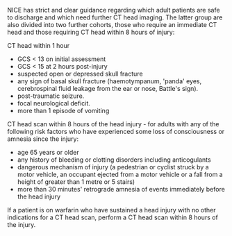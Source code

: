 NICE has strict and clear guidance regarding which adult patients are safe to discharge and which need further CT head imaging. The latter group are also divided into two further cohorts, those who require an immediate CT head and those requiring CT head within 8 hours of injury:  
  
CT head within 1 hour  
* GCS \< 13 on initial assessment
* GCS \< 15 at 2 hours post\-injury
* suspected open or depressed skull fracture
* any sign of basal skull fracture (haemotympanum, 'panda' eyes, cerebrospinal fluid leakage from the ear or nose, Battle's sign).
* post\-traumatic seizure.
* focal neurological deficit.
* more than 1 episode of vomiting

  
CT head scan within 8 hours of the head injury \- for adults with any of the following risk factors who have experienced some loss of consciousness or amnesia since the injury:  
* age 65 years or older
* any history of bleeding or clotting disorders including anticogulants
* dangerous mechanism of injury (a pedestrian or cyclist struck by a motor vehicle, an occupant ejected from a motor vehicle or a fall from a height of greater than 1 metre or 5 stairs)
* more than 30 minutes' retrograde amnesia of events immediately before the head injury

  
If a patient is on warfarin who have sustained a head injury with no other indications for a CT head scan, perform a CT head scan within 8 hours of the injury.